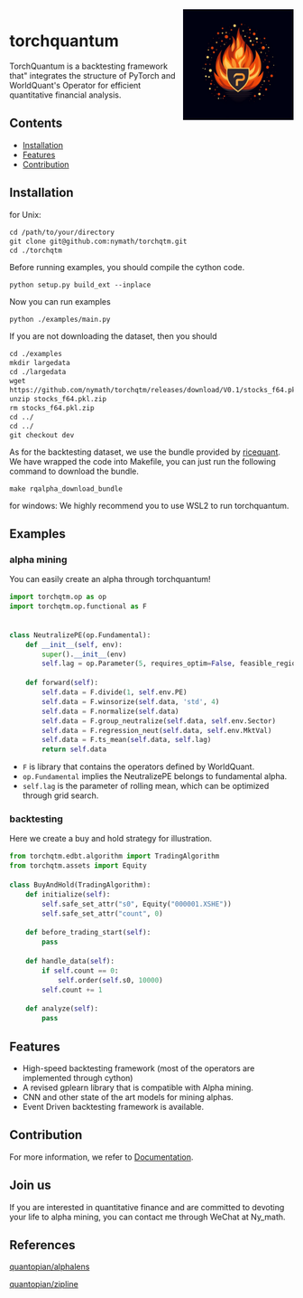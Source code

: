 <img src="https://github.com/nymath/torchqtm/blob/main/resources/fig/logo.png" align="right" width="196" />

# torchquantum

TorchQuantum is a backtesting framework that" integrates
the structure of PyTorch and WorldQuant's Operator for
efficient quantitative financial analysis.

## Contents

- [Installation](#installation)
- [Features](#features)
- [Contribution](#contribution)

## Installation

for Unix:

```shell
cd /path/to/your/directory
git clone git@github.com:nymath/torchqtm.git
cd ./torchqtm
```

Before running examples, you should compile the cython code.

```shell
python setup.py build_ext --inplace
```

Now you can run examples

```shell
python ./examples/main.py
```

If you are not downloading the dataset, then you should

```shell
cd ./examples
mkdir largedata
cd ./largedata
wget https://github.com/nymath/torchqtm/releases/download/V0.1/stocks_f64.pkl.zip
unzip stocks_f64.pkl.zip
rm stocks_f64.pkl.zip
cd ../
cd ../
git checkout dev
```
As for the backtesting dataset, we use the bundle provided by [ricequant](https://www.ricequant.com/welcome/).
We have wrapped the code into Makefile, you can just run the following command to download the bundle.
```shell
make rqalpha_download_bundle
```


for windows:
We highly recommend you to use WSL2 to run torchquantum.

## Examples

### alpha mining
You can easily create an alpha through torchquantum!

```python
import torchqtm.op as op
import torchqtm.op.functional as F


class NeutralizePE(op.Fundamental):
    def __init__(self, env):
        super().__init__(env)
        self.lag = op.Parameter(5, requires_optim=False, feasible_region=None)

    def forward(self):
        self.data = F.divide(1, self.env.PE)
        self.data = F.winsorize(self.data, 'std', 4)
        self.data = F.normalize(self.data)
        self.data = F.group_neutralize(self.data, self.env.Sector)
        self.data = F.regression_neut(self.data, self.env.MktVal)
        self.data = F.ts_mean(self.data, self.lag)
        return self.data
```

- `F` is library that contains the operators defined by WorldQuant.
- `op.Fundamental` implies the NeutralizePE belongs to fundamental alpha.
- `self.lag` is the parameter of rolling mean, which can be optimized through grid search.

### backtesting
Here we create a buy and hold strategy for illustration.

```python
from torchqtm.edbt.algorithm import TradingAlgorithm
from torchqtm.assets import Equity

class BuyAndHold(TradingAlgorithm):
    def initialize(self):
        self.safe_set_attr("s0", Equity("000001.XSHE"))
        self.safe_set_attr("count", 0)

    def before_trading_start(self):
        pass

    def handle_data(self):
        if self.count == 0:
            self.order(self.s0, 10000)
        self.count += 1

    def analyze(self):
        pass
```

## Features

- High-speed backtesting framework (most of the operators are implemented through cython)
- A revised gplearn library that is compatible with Alpha mining.
- CNN and other state of the art models for mining alphas.
- Event Driven backtesting framework is available.

## Contribution

For more information, we refer to [Documentation](https://nymath.github.io/torchqtm/navigate).

## Join us

If you are interested in quantitative finance and are committed to devoting
your life to alpha mining, you can contact me through WeChat at Ny_math.

## References

[quantopian/alphalens](https://github1s.com/quantopian/alphalens/blob/HEAD/alphalens/performance.py)

[quantopian/zipline](https://github1s.com/quantopian/zipline/blob/HEAD/zipline/performance.py)

